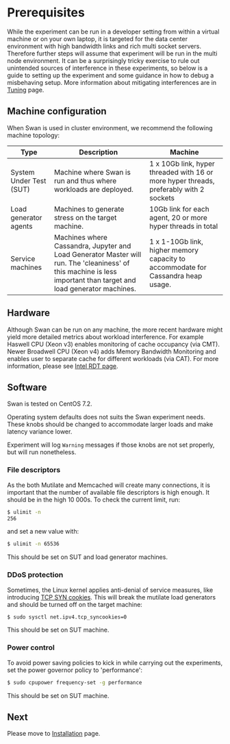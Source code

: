 # Prerequisites

While the experiment can be run in a developer setting from within a virtual machine or on your own laptop, it is targeted for the data center environment with high bandwidth links and rich multi socket servers. Therefore further steps will assume that experiment will be run in the multi node environment.
It can be a surprisingly tricky exercise to rule out unintended sources of interference in these experiments, so below is a guide to setting up the experiment and some guidance in how to debug a misbehaving setup. More information about mitigating interferences are in [Tuning](tuning.md) page.


## Machine configuration

When Swan is used in cluster environment, we recommend the following machine topology:

| Type                  | Description                                                                                                                               | Machine                                                                                |
|-----------------------|-------------------------------------------------------------------------------------------------------------------------------------------|----------------------------------------------------------------------------------------|
| System Under Test (SUT)        | Machine where Swan is run and thus where workloads are deployed.                             | 1 x 10Gb link, hyper threaded with 16 or more hyper threads, preferably with 2 sockets |
| Load generator agents | Machines to generate stress on the target machine.                                                                                        | 10Gb link for each agent, 20 or more hyper threads in total                                       |
| Service machines      | Machines where Cassandra, Jupyter and Load Generator Master will run. The 'cleaniness' of this machine is less important than target and load generator machines. | 1 x 1-10Gb link, higher memory capacity to accommodate for Cassandra heap usage.       |

## Hardware

Although Swan can be run on any machine, the more recent hardware might yield more detailed metrics about workload interference. For example Haswell CPU (Xeon v3) enables monitoring of cache occupancy (via CMT). Newer Broadwell CPU (Xeon v4) adds Memory Bandwidth Monitoring and enables user to separate cache for different workloads (via CAT). For more information, please see [Intel RDT page](http://www.intel.com/content/www/us/en/architecture-and-technology/resource-director-technology.html).
 
## Software

Swan is tested on CentOS 7.2. 

Operating system defaults does not suits the Swan experiment needs. These knobs should be changed to accommodate larger loads and make latency variance lower.
 
Experiment will log `Warning` messages if those knobs are not set properly, but will run nonetheless.

### File descriptors

As the both Mutilate and Memcached will create many connections, it is important that the number of available file descriptors is high enough. It should be in the high 10 000s.
To check the current limit, run:

```bash
$ ulimit -n
256
```

and set a new value with:

```bash
$ ulimit -n 65536
```

This should be set on SUT and load generator machines.

### DDoS protection

Sometimes, the Linux kernel applies anti-denial of service measures, like introducing [TCP SYN cookies](https://en.wikipedia.org/wiki/SYN_cookies). This will break the mutilate load generators and should be turned off on the target machine:

```bash
$ sudo sysctl net.ipv4.tcp_syncookies=0
```

This should be set on SUT machine.

### Power control

To avoid power saving policies to kick in while carrying out the experiments, set the power governor policy to 'performance':

```bash
$ sudo cpupower frequency-set -g performance
```

This should be set on SUT machine.

## Next
Please move to [Installation](installation.md) page.
